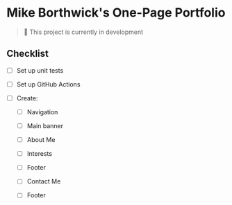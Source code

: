 # Mike Borthwick's One-Page Portfolio

> 🚨 This project is currently in development

## Checklist

- [ ] Set up unit tests

- [ ] Set up GitHub Actions

- [ ] Create:

  - [ ] Navigation

  - [ ] Main banner

  - [ ] About Me

  - [ ] Interests

  - [ ] Footer

  - [ ] Contact Me

  - [ ] Footer
